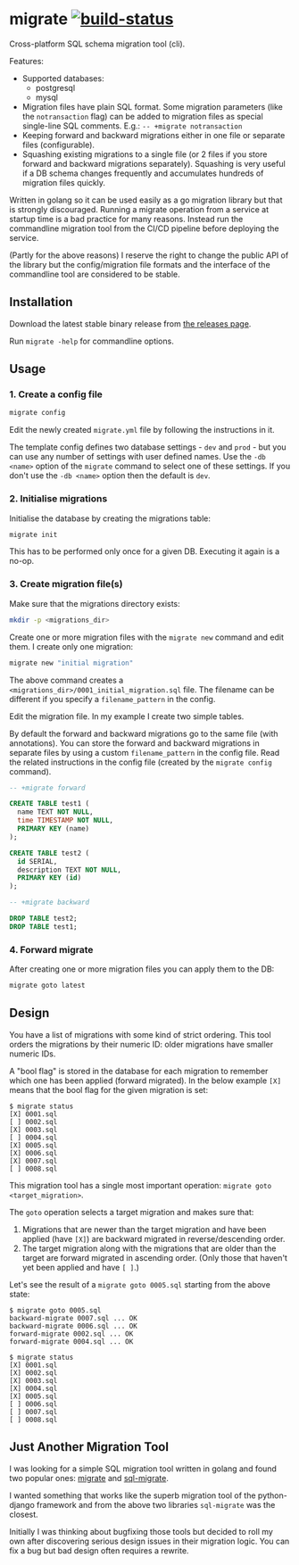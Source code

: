 # migrate [![build-status](https://travis-ci.org/pasztorpisti/migrate.svg?branch=master)](https://travis-ci.org/pasztorpisti/migrate)

Cross-platform SQL schema migration tool (cli).

Features:

- Supported databases:
  - postgresql
  - mysql
- Migration files have plain SQL format. Some migration parameters (like the
  `notransaction` flag) can be added to migration files as special single-line
  SQL comments. E.g.: `-- +migrate notransaction`
- Keeping forward and backward migrations either in one file or separate files
  (configurable).
- Squashing existing migrations to a single file (or 2 files if you store
  forward and backward migrations separately). Squashing is very useful if a DB
  schema changes frequently and accumulates hundreds of migration files quickly.

Written in golang so it can be used easily as a go migration library but that is
strongly discouraged.
Running a migrate operation from a service at startup time is a bad practice for many reasons.
Instead run the commandline migration tool from the CI/CD pipeline before deploying the service.

(Partly for the above reasons) I reserve the right to change the public API of
the library but the config/migration file formats and the interface of the
commandline tool are considered to be stable.

## Installation

Download the latest stable binary release from
[the releases page](https://github.com/pasztorpisti/migrate/releases).

Run `migrate -help` for commandline options.

## Usage

### 1. Create a config file

```bash
migrate config
```

Edit the newly created `migrate.yml` file by following the instructions in it.

The template config defines two database settings - `dev` and `prod` - but
you can use any number of settings with user defined names.
Use the `-db <name>` option of the `migrate` command to select one of these settings.
If you don't use the `-db <name>` option then the default is `dev`.

### 2. Initialise migrations

Initialise the database by creating the migrations table:

```bash
migrate init
```

This has to be performed only once for a given DB. Executing it again is a no-op.

### 3. Create migration file(s)

Make sure that the migrations directory exists:

```bash
mkdir -p <migrations_dir>
```

Create one or more migration files with the `migrate new` command and edit them.
I create only one migration:

```bash
migrate new "initial migration"
```

The above command creates a `<migrations_dir>/0001_initial_migration.sql` file.
The filename can be different if you specify a `filename_pattern` in the config.

Edit the migration file. In my example I create two simple tables.

By default the forward and backward migrations go to the same file (with annotations).
You can store the forward and backward migrations in separate files by using a
custom `filename_pattern` in the config file. Read the related instructions in
the config file (created by the `migrate config` command).

```sql
-- +migrate forward

CREATE TABLE test1 (
  name TEXT NOT NULL,
  time TIMESTAMP NOT NULL,
  PRIMARY KEY (name)
);

CREATE TABLE test2 (
  id SERIAL,
  description TEXT NOT NULL,
  PRIMARY KEY (id)
);

-- +migrate backward

DROP TABLE test2;
DROP TABLE test1;
```

### 4. Forward migrate

After creating one or more migration files you can apply them to the DB:

```bash
migrate goto latest
```

## Design

You have a list of migrations with some kind of strict ordering.
This tool orders the migrations by their numeric ID: older migrations have
smaller numeric IDs.

A "bool flag" is stored in the database for each migration to remember
which one has been applied (forward migrated).
In the below example `[X]` means that the bool flag for the given migration is set:

```
$ migrate status
[X] 0001.sql
[ ] 0002.sql
[X] 0003.sql
[ ] 0004.sql
[X] 0005.sql
[X] 0006.sql
[X] 0007.sql
[ ] 0008.sql
```

This migration tool has a single most important operation: `migrate goto <target_migration>`.

The `goto` operation selects a target migration and makes sure that:

1. Migrations that are newer than the target migration and have been applied
   (have `[X]`) are backward migrated in reverse/descending order.
2. The target migration along with the migrations that are older than
   the target are forward migrated in ascending order.
   (Only those that haven't yet been applied and have `[ ]`.)

Let's see the result of a `migrate goto 0005.sql` starting from the above state:

```
$ migrate goto 0005.sql
backward-migrate 0007.sql ... OK
backward-migrate 0006.sql ... OK
forward-migrate 0002.sql ... OK
forward-migrate 0004.sql ... OK

$ migrate status
[X] 0001.sql
[X] 0002.sql
[X] 0003.sql
[X] 0004.sql
[X] 0005.sql
[ ] 0006.sql
[ ] 0007.sql
[ ] 0008.sql
```

## Just Another Migration Tool

I was looking for a simple SQL migration tool written in golang and found two
popular ones: [migrate](https://github.com/mattes/migrate)
and [sql-migrate](https://github.com/rubenv/sql-migrate).

I wanted something that works like the superb migration tool of the python-django
framework and from the above two libraries `sql-migrate` was the closest.

Initially I was thinking about bugfixing those tools but decided to roll my own
after discovering serious design issues in their migration logic.
You can fix a bug but bad design often requires a rewrite.

